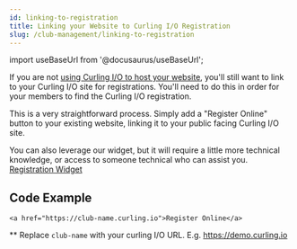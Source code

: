 ```yaml
---
id: linking-to-registration
title: Linking your Website to Curling I/O Registration
slug: /club-management/linking-to-registration
---
```

import useBaseUrl from '@docusaurus/useBaseUrl';

If you are not [using Curling I/O to host your website](/docs/club-management/website-hosting), you'll still want to link to your Curling I/O site for registrations.
You'll need to do this in order for your members to find the Curling I/O registration.

This is a very straightforward process. Simply add a "Register Online" button to your existing website, linking it to your public facing Curling I/O site.

You can also leverage our widget, but it will require a little more technical knowledge, or access to someone technical who can assist you.
[Registration Widget](/docs/club-management/registration-widget)


## Code Example

```
<a href="https://club-name.curling.io">Register Online</a>
```

** Replace `club-name` with your curling I/O URL. E.g. https://demo.curling.io

